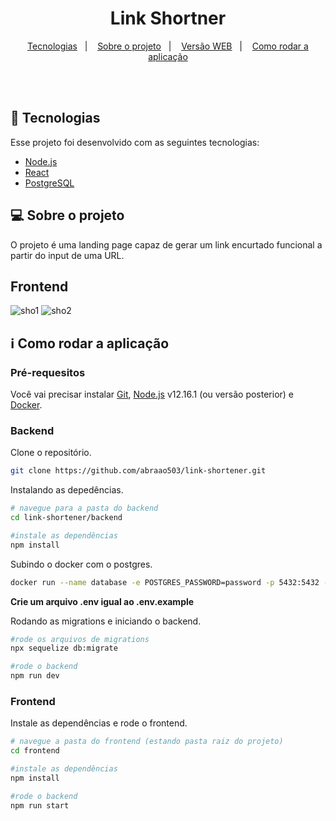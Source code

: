 <h1 align="center">
   Link Shortner
</h1>

<p align="center">
  <a href="#space_invader-tecnologias">Tecnologias</a>&nbsp;&nbsp;&nbsp;|&nbsp;&nbsp;&nbsp;
  <a href="#computer-sobre-o-projeto">Sobre o projeto</a>&nbsp;&nbsp;&nbsp;|&nbsp;&nbsp;&nbsp;
  <a href="#versão-web">Versão WEB</a>&nbsp;&nbsp;&nbsp;|&nbsp;&nbsp;&nbsp;
  <a href="#information_source-como-rodar-a-aplicação">Como rodar a aplicação</a>
</p>
<br><br>

## :space_invader: Tecnologias

Esse projeto foi desenvolvido com as seguintes tecnologias:

- [Node.js](https://nodejs.org/en/)
- [React](https://reactjs.org)
- [PostgreSQL](https://www.postgresql.org/)

## :computer: Sobre o projeto

O projeto é uma landing page capaz de gerar um link encurtado funcional a partir do input de uma URL.

## Frontend

![sho1](https://user-images.githubusercontent.com/51488383/93528792-e2e5ff80-f908-11ea-8977-eef27da750e8.png)
![sho2](https://user-images.githubusercontent.com/51488383/93528798-e5485980-f908-11ea-9809-f1fcf35635a0.png)

## :information_source: Como rodar a aplicação

### Pré-requesitos
Você vai precisar instalar [Git](https://git-scm.com), [Node.js](https://nodejs.org/) v12.16.1 (ou versão posterior) e [Docker](https://docs.docker.com/get-docker/). 

### Backend
Clone o repositório. 
```bash
git clone https://github.com/abraao503/link-shortener.git

```

Instalando as depedências.
```bash
# navegue para a pasta do backend
cd link-shortener/backend

#instale as dependências
npm install

```

Subindo o docker com o postgres.
```bash
docker run --name database -e POSTGRES_PASSWORD=password -p 5432:5432 -d postgres

```
**Crie um arquivo .env igual ao .env.example**

Rodando as migrations e iniciando o backend.
```bash
#rode os arquivos de migrations
npx sequelize db:migrate

#rode o backend
npm run dev

```

### Frontend
Instale as dependências e rode o frontend. 
```bash
# navegue a pasta do frontend (estando pasta raiz do projeto)
cd frontend

#instale as dependências
npm install

#rode o backend
npm run start
```
